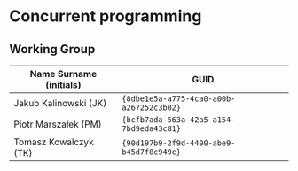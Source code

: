 # Concurrent programming

## Working Group

| Name Surname (initials) | GUID                                     |
| ----------------------- | ---------------------------------------- |
| Jakub Kalinowski (JK)   | `{8dbe1e5a-a775-4ca0-a00b-a267252c3b02}` |
| Piotr Marszałek  (PM)   | `{bcfb7ada-563a-42a5-a154-7bd9eda43c81}` |
| Tomasz Kowalczyk (TK)   | `{90d197b9-2f9d-4400-abe9-b45d7f8c949c}` |